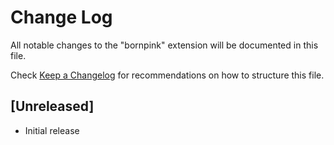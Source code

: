 # Change Log

All notable changes to the "bornpink" extension will be documented in this file.

Check [Keep a Changelog](http://keepachangelog.com/) for recommendations on how to structure this file.

## [Unreleased]

- Initial release

